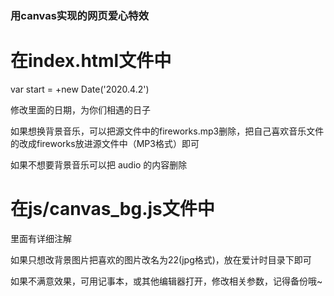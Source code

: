 ### 用canvas实现的网页爱心特效

**在index.html文件中**   
=========================

var start = +new Date('2020.4.2')   

修改里面的日期，为你们相遇的日子   

如果想换背景音乐，可以把源文件中的fireworks.mp3删除，把自己喜欢音乐文件的改成fireworks放进源文件中（MP3格式）即可   

如果不想要背景音乐可以把 audio 的内容删除


**在js/canvas_bg.js文件中**
===============================
里面有详细注解   

如果只想改背景图片把喜欢的图片改名为22(jpg格式)，放在爱计时目录下即可   

如果不满意效果，可用记事本，或其他编辑器打开，修改相关参数，记得备份哦~